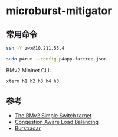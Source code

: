 # microburst-mitigator

## 常用命令

```bash
ssh -Y zwx@10.211.55.4
```

```bash
sudo p4run --config p4app-fattree.json
```

BMv2 Mininet CLI:

```bash
xterm h1 h2 h3 h4 h3
```

## 参考

+ [The BMv2 Simple Switch target](https://github.com/p4lang/behavioral-model/blob/main/docs/simple_switch.md#pseudocode-for-what-happens-at-the-end-of-ingress-and-egress-processing)
+ [Congestion Aware Load Balancing](https://github.com/nsg-ethz/p4-learning/tree/master/exercises/10-Congestion_Aware_Load_Balancing)
+ [Burstradar](https://github.com/harshgondaliya/burstradar/blob/master/burstradar.p4)
 